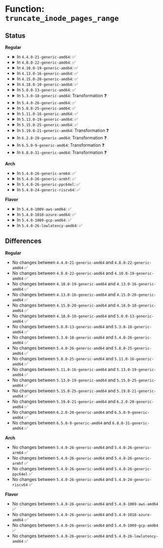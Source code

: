 # Function: <code>truncate_inode_pages_range</code>

## Status
<b>Regular</b>
<ul>
<li>
<details>
<summary>In <code>4.4.0-21-generic-amd64</code>: ✅</summary>

```c
void truncate_inode_pages_range(struct address_space * mapping, loff_t lstart, loff_t lend)
```

```json
{
  "name": "truncate_inode_pages_range",
  "collision_type": "Unique Global",
  "inline_type": "No",
  "funcs": [
    {
      "addr": 18446744071580544272,
      "name": "truncate_inode_pages_range",
      "external": true,
      "loc": "mm/truncate.c:218",
      "file": "mm/truncate.c",
      "inline": "seen, unknown",
      "caller_inline": [],
      "caller_func": [
        "mm/truncate.c:truncate_pagecache",
        "mm/truncate.c:truncate_pagecache_range"
      ]
    }
  ],
  "symbols": [
    {
      "addr": 18446744071580544272,
      "name": "truncate_inode_pages_range",
      "section": ".text",
      "bind": "STB_GLOBAL",
      "size": 2000
    }
  ]
}
```
</details>
</li>
<li>
<details>
<summary>In <code>4.8.0-22-generic-amd64</code>: ✅</summary>

```c
void truncate_inode_pages_range(struct address_space * mapping, loff_t lstart, loff_t lend)
```

```json
{
  "name": "truncate_inode_pages_range",
  "collision_type": "Unique Global",
  "inline_type": "No",
  "funcs": [
    {
      "addr": 18446744071580633200,
      "name": "truncate_inode_pages_range",
      "external": true,
      "loc": "mm/truncate.c:229",
      "file": "mm/truncate.c",
      "inline": "seen, unknown",
      "caller_inline": [],
      "caller_func": [
        "mm/truncate.c:truncate_pagecache_range",
        "mm/truncate.c:truncate_pagecache"
      ]
    }
  ],
  "symbols": [
    {
      "addr": 18446744071580633200,
      "name": "truncate_inode_pages_range",
      "section": ".text",
      "bind": "STB_GLOBAL",
      "size": 2456
    }
  ]
}
```
</details>
</li>
<li>
<details>
<summary>In <code>4.10.0-19-generic-amd64</code>: ✅</summary>

```c
void truncate_inode_pages_range(struct address_space * mapping, loff_t lstart, loff_t lend)
```

```json
{
  "name": "truncate_inode_pages_range",
  "collision_type": "Unique Global",
  "inline_type": "No",
  "funcs": [
    {
      "addr": 18446744071580700400,
      "name": "truncate_inode_pages_range",
      "external": true,
      "loc": "mm/truncate.c:256",
      "file": "mm/truncate.c",
      "inline": "seen, unknown",
      "caller_inline": [],
      "caller_func": [
        "mm/truncate.c:truncate_pagecache_range",
        "mm/truncate.c:truncate_pagecache",
        "fs/block_dev.c:blkdev_fallocate",
        "block/ioctl.c:blkdev_ioctl"
      ]
    }
  ],
  "symbols": [
    {
      "addr": 18446744071580700400,
      "name": "truncate_inode_pages_range",
      "section": ".text",
      "bind": "STB_GLOBAL",
      "size": 2351
    }
  ]
}
```
</details>
</li>
<li>
<details>
<summary>In <code>4.13.0-16-generic-amd64</code>: ✅</summary>

```c
void truncate_inode_pages_range(struct address_space * mapping, loff_t lstart, loff_t lend)
```

```json
{
  "name": "truncate_inode_pages_range",
  "collision_type": "Unique Global",
  "inline_type": "No",
  "funcs": [
    {
      "addr": 18446744071580734208,
      "name": "truncate_inode_pages_range",
      "external": true,
      "loc": "mm/truncate.c:254",
      "file": "mm/truncate.c",
      "inline": "seen, unknown",
      "caller_inline": [],
      "caller_func": [
        "mm/truncate.c:truncate_pagecache_range",
        "mm/truncate.c:truncate_pagecache",
        "fs/block_dev.c:blkdev_fallocate",
        "block/ioctl.c:blkdev_ioctl"
      ]
    }
  ],
  "symbols": [
    {
      "addr": 18446744071580734208,
      "name": "truncate_inode_pages_range",
      "section": ".text",
      "bind": "STB_GLOBAL",
      "size": 2094
    }
  ]
}
```
</details>
</li>
<li>
<details>
<summary>In <code>4.15.0-20-generic-amd64</code>: ✅</summary>

```c
void truncate_inode_pages_range(struct address_space * mapping, loff_t lstart, loff_t lend)
```

```json
{
  "name": "truncate_inode_pages_range",
  "collision_type": "Unique Global",
  "inline_type": "No",
  "funcs": [
    {
      "addr": 18446744071580820896,
      "name": "truncate_inode_pages_range",
      "external": true,
      "loc": "mm/truncate.c:297",
      "file": "mm/truncate.c",
      "inline": "seen, unknown",
      "caller_inline": [],
      "caller_func": [
        "mm/truncate.c:truncate_pagecache_range",
        "mm/truncate.c:truncate_pagecache",
        "fs/block_dev.c:blkdev_fallocate",
        "block/ioctl.c:blkdev_ioctl",
        "block/ioctl.c:blk_ioctl_discard"
      ]
    }
  ],
  "symbols": [
    {
      "addr": 18446744071580820896,
      "name": "truncate_inode_pages_range",
      "section": ".text",
      "bind": "STB_GLOBAL",
      "size": 2356
    }
  ]
}
```
</details>
</li>
<li>
<details>
<summary>In <code>4.18.0-10-generic-amd64</code>: ✅</summary>

```c
void truncate_inode_pages_range(struct address_space * mapping, loff_t lstart, loff_t lend)
```

```json
{
  "name": "truncate_inode_pages_range",
  "collision_type": "Unique Global",
  "inline_type": "No",
  "funcs": [
    {
      "addr": 18446744071580957728,
      "name": "truncate_inode_pages_range",
      "external": true,
      "loc": "mm/truncate.c:293",
      "file": "mm/truncate.c",
      "inline": "seen, unknown",
      "caller_inline": [],
      "caller_func": [
        "mm/truncate.c:truncate_pagecache_range",
        "mm/truncate.c:truncate_pagecache",
        "fs/block_dev.c:blkdev_fallocate",
        "block/ioctl.c:blkdev_ioctl",
        "block/ioctl.c:blk_ioctl_discard"
      ]
    }
  ],
  "symbols": [
    {
      "addr": 18446744071580957728,
      "name": "truncate_inode_pages_range",
      "section": ".text",
      "bind": "STB_GLOBAL",
      "size": 2329
    }
  ]
}
```
</details>
</li>
<li>
<details>
<summary>In <code>5.0.0-13-generic-amd64</code>: ✅</summary>

```c
void truncate_inode_pages_range(struct address_space * mapping, loff_t lstart, loff_t lend)
```

```json
{
  "name": "truncate_inode_pages_range",
  "collision_type": "Unique Global",
  "inline_type": "No",
  "funcs": [
    {
      "addr": 18446744071581033952,
      "name": "truncate_inode_pages_range",
      "external": true,
      "loc": "mm/truncate.c:290",
      "file": "mm/truncate.c",
      "inline": "seen, unknown",
      "caller_inline": [],
      "caller_func": [
        "mm/truncate.c:truncate_pagecache_range",
        "mm/truncate.c:truncate_pagecache",
        "mm/truncate.c:truncate_inode_pages_final",
        "fs/block_dev.c:blkdev_fallocate",
        "block/ioctl.c:blkdev_ioctl",
        "block/ioctl.c:blk_ioctl_discard"
      ]
    }
  ],
  "symbols": [
    {
      "addr": 18446744071581033952,
      "name": "truncate_inode_pages_range",
      "section": ".text",
      "bind": "STB_GLOBAL",
      "size": 2329
    }
  ]
}
```
</details>
</li>
<li>
<details>
<summary>In <code>5.3.0-18-generic-amd64</code>: Transformation ❓</summary>

```c
void truncate_inode_pages_range(struct address_space * mapping, loff_t lstart, loff_t lend)
```

```json
{
  "name": "truncate_inode_pages_range",
  "collision_type": "Unique Global",
  "inline_type": "No",
  "funcs": [
    {
      "addr": 0,
      "name": "truncate_inode_pages_range",
      "external": true,
      "loc": "mm/truncate.c:291",
      "file": "mm/truncate.c",
      "inline": "seen, unknown",
      "caller_inline": [],
      "caller_func": [
        "mm/truncate.c:truncate_pagecache_range",
        "mm/truncate.c:truncate_pagecache",
        "mm/truncate.c:truncate_inode_pages_final",
        "fs/block_dev.c:blkdev_fallocate",
        "block/ioctl.c:blkdev_ioctl",
        "block/ioctl.c:blk_ioctl_discard"
      ]
    }
  ],
  "symbols": [
    {
      "addr": 18446744071581101514,
      "name": "truncate_inode_pages_range.cold",
      "section": ".text",
      "bind": "STB_LOCAL",
      "size": 66
    },
    {
      "addr": 18446744071581097920,
      "name": "truncate_inode_pages_range",
      "section": ".text",
      "bind": "STB_GLOBAL",
      "size": 2202
    }
  ]
}
```
</details>
</li>
<li>
<details>
<summary>In <code>5.4.0-26-generic-amd64</code>: ✅</summary>

```c
void truncate_inode_pages_range(struct address_space * mapping, loff_t lstart, loff_t lend)
```

```json
{
  "name": "truncate_inode_pages_range",
  "collision_type": "Unique Global",
  "inline_type": "No",
  "funcs": [
    {
      "addr": 18446744071581154848,
      "name": "truncate_inode_pages_range",
      "external": true,
      "loc": "mm/truncate.c:291",
      "file": "mm/truncate.c",
      "inline": "seen, unknown",
      "caller_inline": [],
      "caller_func": [
        "mm/truncate.c:truncate_pagecache_range",
        "mm/truncate.c:truncate_pagecache",
        "mm/truncate.c:truncate_inode_pages_final",
        "fs/block_dev.c:blkdev_fallocate",
        "block/ioctl.c:blkdev_ioctl",
        "block/ioctl.c:blk_ioctl_discard"
      ]
    }
  ],
  "symbols": [
    {
      "addr": 18446744071581154848,
      "name": "truncate_inode_pages_range",
      "section": ".text",
      "bind": "STB_GLOBAL",
      "size": 2214
    }
  ]
}
```
</details>
</li>
<li>
<details>
<summary>In <code>5.8.0-25-generic-amd64</code>: ✅</summary>

```c
void truncate_inode_pages_range(struct address_space * mapping, loff_t lstart, loff_t lend)
```

```json
{
  "name": "truncate_inode_pages_range",
  "collision_type": "Unique Global",
  "inline_type": "No",
  "funcs": [
    {
      "addr": 18446744071581340656,
      "name": "truncate_inode_pages_range",
      "external": true,
      "loc": "mm/truncate.c:291",
      "file": "mm/truncate.c",
      "inline": "seen, unknown",
      "caller_inline": [],
      "caller_func": [
        "mm/truncate.c:truncate_pagecache_range",
        "mm/truncate.c:truncate_pagecache",
        "mm/truncate.c:truncate_inode_pages_final",
        "fs/block_dev.c:blkdev_fallocate",
        "fs/fuse/file.c:__fuse_copy_file_range",
        "block/ioctl.c:blkdev_common_ioctl",
        "block/ioctl.c:blk_ioctl_discard"
      ]
    }
  ],
  "symbols": [
    {
      "addr": 18446744071581340656,
      "name": "truncate_inode_pages_range",
      "section": ".text",
      "bind": "STB_GLOBAL",
      "size": 2206
    }
  ]
}
```
</details>
</li>
<li>
<details>
<summary>In <code>5.11.0-16-generic-amd64</code>: ✅</summary>

```c
void truncate_inode_pages_range(struct address_space * mapping, loff_t lstart, loff_t lend)
```

```json
{
  "name": "truncate_inode_pages_range",
  "collision_type": "Unique Global",
  "inline_type": "No",
  "funcs": [
    {
      "addr": 18446744071581382640,
      "name": "truncate_inode_pages_range",
      "external": true,
      "loc": "mm/truncate.c:291",
      "file": "mm/truncate.c",
      "inline": "seen, unknown",
      "caller_inline": [],
      "caller_func": [
        "mm/truncate.c:truncate_pagecache_range",
        "mm/truncate.c:truncate_pagecache",
        "mm/truncate.c:truncate_inode_pages_final",
        "fs/block_dev.c:truncate_bdev_range",
        "fs/block_dev.c:truncate_bdev_range",
        "fs/fuse/file.c:__fuse_copy_file_range"
      ]
    }
  ],
  "symbols": [
    {
      "addr": 18446744071581382640,
      "name": "truncate_inode_pages_range",
      "section": ".text",
      "bind": "STB_GLOBAL",
      "size": 1944
    }
  ]
}
```
</details>
</li>
<li>
<details>
<summary>In <code>5.13.0-19-generic-amd64</code>: ✅</summary>

```c
void truncate_inode_pages_range(struct address_space * mapping, loff_t lstart, loff_t lend)
```

```json
{
  "name": "truncate_inode_pages_range",
  "collision_type": "Unique Global",
  "inline_type": "No",
  "funcs": [
    {
      "addr": 18446744071581403312,
      "name": "truncate_inode_pages_range",
      "external": true,
      "loc": "mm/truncate.c:282",
      "file": "mm/truncate.c",
      "inline": "seen, unknown",
      "caller_inline": [],
      "caller_func": [
        "mm/truncate.c:truncate_pagecache_range",
        "mm/truncate.c:truncate_pagecache",
        "mm/truncate.c:truncate_inode_pages_final",
        "fs/block_dev.c:truncate_bdev_range",
        "fs/block_dev.c:truncate_bdev_range",
        "fs/fuse/file.c:__fuse_copy_file_range"
      ]
    }
  ],
  "symbols": [
    {
      "addr": 18446744071581403312,
      "name": "truncate_inode_pages_range",
      "section": ".text",
      "bind": "STB_GLOBAL",
      "size": 1495
    }
  ]
}
```
</details>
</li>
<li>
<details>
<summary>In <code>5.15.0-25-generic-amd64</code>: ✅</summary>

```c
void truncate_inode_pages_range(struct address_space * mapping, loff_t lstart, loff_t lend)
```

```json
{
  "name": "truncate_inode_pages_range",
  "collision_type": "Unique Global",
  "inline_type": "No",
  "funcs": [
    {
      "addr": 18446744071581652928,
      "name": "truncate_inode_pages_range",
      "external": true,
      "loc": "mm/truncate.c:282",
      "file": "mm/truncate.c",
      "inline": "seen, unknown",
      "caller_inline": [],
      "caller_func": [
        "mm/truncate.c:truncate_pagecache_range",
        "mm/truncate.c:truncate_pagecache",
        "mm/truncate.c:truncate_inode_pages_final",
        "fs/jbd2/journal.c:__jbd2_journal_erase",
        "fs/fuse/file.c:__fuse_copy_file_range",
        "block/bdev.c:truncate_bdev_range",
        "block/bdev.c:truncate_bdev_range"
      ]
    }
  ],
  "symbols": [
    {
      "addr": 18446744071581652928,
      "name": "truncate_inode_pages_range",
      "section": ".text",
      "bind": "STB_GLOBAL",
      "size": 1680
    }
  ]
}
```
</details>
</li>
<li>
<details>
<summary>In <code>5.19.0-21-generic-amd64</code>: Transformation ❓</summary>

```c
void truncate_inode_pages_range(struct address_space * mapping, loff_t lstart, loff_t lend)
```

```json
{
  "name": "truncate_inode_pages_range",
  "collision_type": "Unique Global",
  "inline_type": "No",
  "funcs": [
    {
      "addr": 0,
      "name": "truncate_inode_pages_range",
      "external": true,
      "loc": "mm/truncate.c:330",
      "file": "mm/truncate.c",
      "inline": "seen, unknown",
      "caller_inline": [],
      "caller_func": [
        "mm/truncate.c:truncate_pagecache_range",
        "mm/truncate.c:truncate_pagecache",
        "mm/truncate.c:truncate_inode_pages_final",
        "fs/jbd2/journal.c:__jbd2_journal_erase",
        "fs/fuse/file.c:__fuse_copy_file_range",
        "block/bdev.c:truncate_bdev_range",
        "block/bdev.c:truncate_bdev_range"
      ]
    }
  ],
  "symbols": [
    {
      "addr": 18446744071593967283,
      "name": "truncate_inode_pages_range.cold",
      "section": ".text",
      "bind": "STB_LOCAL",
      "size": 66
    },
    {
      "addr": 18446744071582024576,
      "name": "truncate_inode_pages_range",
      "section": ".text",
      "bind": "STB_GLOBAL",
      "size": 1698
    }
  ]
}
```
</details>
</li>
<li>
<details>
<summary>In <code>6.2.0-20-generic-amd64</code>: Transformation ❓</summary>

```c
void truncate_inode_pages_range(struct address_space * mapping, loff_t lstart, loff_t lend)
```

```json
{
  "name": "truncate_inode_pages_range",
  "collision_type": "Unique Global",
  "inline_type": "No",
  "funcs": [
    {
      "addr": 0,
      "name": "truncate_inode_pages_range",
      "external": true,
      "loc": "mm/truncate.c:330",
      "file": "mm/truncate.c",
      "inline": "seen, unknown",
      "caller_inline": [],
      "caller_func": [
        "mm/truncate.c:truncate_pagecache_range",
        "mm/truncate.c:truncate_pagecache",
        "mm/truncate.c:truncate_inode_pages_final",
        "fs/jbd2/journal.c:__jbd2_journal_erase",
        "fs/fuse/file.c:__fuse_copy_file_range",
        "block/bdev.c:truncate_bdev_range",
        "block/bdev.c:truncate_bdev_range"
      ]
    }
  ],
  "symbols": [
    {
      "addr": 18446744071596025839,
      "name": "truncate_inode_pages_range.cold",
      "section": ".text",
      "bind": "STB_LOCAL",
      "size": 66
    },
    {
      "addr": 18446744071582458560,
      "name": "truncate_inode_pages_range",
      "section": ".text",
      "bind": "STB_GLOBAL",
      "size": 1355
    }
  ]
}
```
</details>
</li>
<li>
<details>
<summary>In <code>6.5.0-9-generic-amd64</code>: Transformation ❓</summary>

```c
void truncate_inode_pages_range(struct address_space * mapping, loff_t lstart, loff_t lend)
```

```json
{
  "name": "truncate_inode_pages_range",
  "collision_type": "Unique Global",
  "inline_type": "No",
  "funcs": [
    {
      "addr": 0,
      "name": "truncate_inode_pages_range",
      "external": true,
      "loc": "mm/truncate.c:330",
      "file": "mm/truncate.c",
      "inline": "seen, unknown",
      "caller_inline": [],
      "caller_func": [
        "mm/truncate.c:truncate_pagecache_range",
        "mm/truncate.c:truncate_pagecache",
        "mm/truncate.c:truncate_inode_pages_final",
        "fs/jbd2/journal.c:__jbd2_journal_erase",
        "fs/fuse/file.c:__fuse_copy_file_range",
        "block/bdev.c:truncate_bdev_range",
        "block/bdev.c:truncate_bdev_range"
      ]
    }
  ],
  "symbols": [
    {
      "addr": 18446744071596547994,
      "name": "truncate_inode_pages_range.cold",
      "section": ".text",
      "bind": "STB_LOCAL",
      "size": 66
    },
    {
      "addr": 18446744071582663760,
      "name": "truncate_inode_pages_range",
      "section": ".text",
      "bind": "STB_GLOBAL",
      "size": 1325
    }
  ]
}
```
</details>
</li>
<li>
<details>
<summary>In <code>6.8.0-31-generic-amd64</code>: Transformation ❓</summary>

```c
void truncate_inode_pages_range(struct address_space * mapping, loff_t lstart, loff_t lend)
```

```json
{
  "name": "truncate_inode_pages_range",
  "collision_type": "Unique Global",
  "inline_type": "No",
  "funcs": [
    {
      "addr": 0,
      "name": "truncate_inode_pages_range",
      "external": true,
      "loc": "mm/truncate.c:320",
      "file": "mm/truncate.c",
      "inline": "seen, unknown",
      "caller_inline": [],
      "caller_func": [
        "mm/truncate.c:truncate_pagecache_range",
        "mm/truncate.c:truncate_pagecache",
        "mm/truncate.c:truncate_inode_pages_final",
        "fs/jbd2/journal.c:__jbd2_journal_erase",
        "fs/fuse/file.c:__fuse_copy_file_range",
        "block/bdev.c:truncate_bdev_range",
        "block/bdev.c:truncate_bdev_range"
      ]
    }
  ],
  "symbols": [
    {
      "addr": 18446744071597451696,
      "name": "truncate_inode_pages_range.cold",
      "section": ".text",
      "bind": "STB_LOCAL",
      "size": 64
    },
    {
      "addr": 18446744071582834608,
      "name": "truncate_inode_pages_range",
      "section": ".text",
      "bind": "STB_GLOBAL",
      "size": 1320
    }
  ]
}
```
</details>
</li>
</ul>
<b>Arch</b>
<ul>
<li>
<details>
<summary>In <code>5.4.0-26-generic-arm64</code>: ✅</summary>

```c
void truncate_inode_pages_range(struct address_space * mapping, loff_t lstart, loff_t lend)
```

```json
{
  "name": "truncate_inode_pages_range",
  "collision_type": "Unique Global",
  "inline_type": "No",
  "funcs": [
    {
      "addr": 18446603336492533008,
      "name": "truncate_inode_pages_range",
      "external": true,
      "loc": "mm/truncate.c:291",
      "file": "mm/truncate.c",
      "inline": "seen, unknown",
      "caller_inline": [],
      "caller_func": [
        "mm/truncate.c:truncate_pagecache_range",
        "mm/truncate.c:truncate_pagecache_range",
        "mm/truncate.c:truncate_pagecache",
        "mm/truncate.c:truncate_inode_pages_final",
        "mm/truncate.c:truncate_inode_pages_final",
        "fs/block_dev.c:blkdev_fallocate",
        "block/ioctl.c:blkdev_ioctl",
        "block/ioctl.c:blk_ioctl_discard"
      ]
    }
  ],
  "symbols": [
    {
      "addr": 18446603336492533008,
      "name": "truncate_inode_pages_range",
      "section": ".text",
      "bind": "STB_GLOBAL",
      "size": 1832
    }
  ]
}
```
</details>
</li>
<li>
<details>
<summary>In <code>5.4.0-26-generic-armhf</code>: ✅</summary>

```c
void truncate_inode_pages_range(struct address_space * mapping, loff_t lstart, loff_t lend)
```

```json
{
  "name": "truncate_inode_pages_range",
  "collision_type": "Unique Global",
  "inline_type": "No",
  "funcs": [
    {
      "addr": 3226398180,
      "name": "truncate_inode_pages_range",
      "external": true,
      "loc": "mm/truncate.c:291",
      "file": "mm/truncate.c",
      "inline": "seen, unknown",
      "caller_inline": [],
      "caller_func": [
        "mm/truncate.c:truncate_pagecache_range",
        "mm/truncate.c:truncate_pagecache",
        "mm/truncate.c:truncate_inode_pages_final",
        "fs/block_dev.c:blkdev_fallocate",
        "block/ioctl.c:blkdev_ioctl",
        "block/ioctl.c:blk_ioctl_discard"
      ]
    }
  ],
  "symbols": [
    {
      "addr": 3226398180,
      "name": "truncate_inode_pages_range",
      "section": ".text",
      "bind": "STB_GLOBAL",
      "size": 1824
    }
  ]
}
```
</details>
</li>
<li>
<details>
<summary>In <code>5.4.0-26-generic-ppc64el</code>: ✅</summary>

```c
void truncate_inode_pages_range(struct address_space * mapping, loff_t lstart, loff_t lend)
```

```json
{
  "name": "truncate_inode_pages_range",
  "collision_type": "Unique Global",
  "inline_type": "No",
  "funcs": [
    {
      "addr": 13835058055285828080,
      "name": "truncate_inode_pages_range",
      "external": true,
      "loc": "mm/truncate.c:291",
      "file": "mm/truncate.c",
      "inline": "seen, unknown",
      "caller_inline": [],
      "caller_func": [
        "mm/truncate.c:truncate_pagecache_range",
        "mm/truncate.c:truncate_pagecache_range",
        "mm/truncate.c:truncate_pagecache",
        "mm/truncate.c:truncate_inode_pages_final",
        "mm/truncate.c:truncate_inode_pages_final",
        "fs/block_dev.c:blkdev_fallocate",
        "block/ioctl.c:blkdev_ioctl",
        "block/ioctl.c:blk_ioctl_discard"
      ]
    }
  ],
  "symbols": [
    {
      "addr": 13835058055285828080,
      "name": "truncate_inode_pages_range",
      "section": ".text",
      "bind": "STB_GLOBAL",
      "size": 2512
    }
  ]
}
```
</details>
</li>
<li>
<details>
<summary>In <code>5.4.0-24-generic-riscv64</code>: ✅</summary>

```c
void truncate_inode_pages_range(struct address_space * mapping, loff_t lstart, loff_t lend)
```

```json
{
  "name": "truncate_inode_pages_range",
  "collision_type": "Unique Global",
  "inline_type": "No",
  "funcs": [
    {
      "addr": 18446743936272584246,
      "name": "truncate_inode_pages_range",
      "external": true,
      "loc": "mm/truncate.c:291",
      "file": "mm/truncate.c",
      "inline": "seen, unknown",
      "caller_inline": [],
      "caller_func": [
        "mm/truncate.c:truncate_pagecache_range",
        "mm/truncate.c:truncate_pagecache",
        "mm/truncate.c:truncate_inode_pages_final",
        "fs/block_dev.c:blkdev_fallocate",
        "block/ioctl.c:blkdev_ioctl",
        "block/ioctl.c:blk_ioctl_discard"
      ]
    }
  ],
  "symbols": [
    {
      "addr": 18446743936272584246,
      "name": "truncate_inode_pages_range",
      "section": ".text",
      "bind": "STB_GLOBAL",
      "size": 1398
    }
  ]
}
```
</details>
</li>
</ul>
<b>Flavor</b>
<ul>
<li>
<details>
<summary>In <code>5.4.0-1009-aws-amd64</code>: ✅</summary>

```c
void truncate_inode_pages_range(struct address_space * mapping, loff_t lstart, loff_t lend)
```

```json
{
  "name": "truncate_inode_pages_range",
  "collision_type": "Unique Global",
  "inline_type": "No",
  "funcs": [
    {
      "addr": 18446744071581123696,
      "name": "truncate_inode_pages_range",
      "external": true,
      "loc": "mm/truncate.c:291",
      "file": "mm/truncate.c",
      "inline": "seen, unknown",
      "caller_inline": [],
      "caller_func": [
        "mm/truncate.c:truncate_pagecache_range",
        "mm/truncate.c:truncate_pagecache",
        "mm/truncate.c:truncate_inode_pages_final",
        "fs/block_dev.c:blkdev_fallocate",
        "block/ioctl.c:blkdev_ioctl",
        "block/ioctl.c:blk_ioctl_discard"
      ]
    }
  ],
  "symbols": [
    {
      "addr": 18446744071581123696,
      "name": "truncate_inode_pages_range",
      "section": ".text",
      "bind": "STB_GLOBAL",
      "size": 2214
    }
  ]
}
```
</details>
</li>
<li>
<details>
<summary>In <code>5.4.0-1010-azure-amd64</code>: ✅</summary>

```c
void truncate_inode_pages_range(struct address_space * mapping, loff_t lstart, loff_t lend)
```

```json
{
  "name": "truncate_inode_pages_range",
  "collision_type": "Unique Global",
  "inline_type": "No",
  "funcs": [
    {
      "addr": 18446744071581070672,
      "name": "truncate_inode_pages_range",
      "external": true,
      "loc": "mm/truncate.c:291",
      "file": "mm/truncate.c",
      "inline": "seen, unknown",
      "caller_inline": [],
      "caller_func": [
        "mm/truncate.c:truncate_pagecache_range",
        "mm/truncate.c:truncate_pagecache",
        "mm/truncate.c:truncate_inode_pages_final",
        "fs/block_dev.c:blkdev_fallocate",
        "block/ioctl.c:blkdev_ioctl",
        "block/ioctl.c:blk_ioctl_discard"
      ]
    }
  ],
  "symbols": [
    {
      "addr": 18446744071581070672,
      "name": "truncate_inode_pages_range",
      "section": ".text",
      "bind": "STB_GLOBAL",
      "size": 2214
    }
  ]
}
```
</details>
</li>
<li>
<details>
<summary>In <code>5.4.0-1009-gcp-amd64</code>: ✅</summary>

```c
void truncate_inode_pages_range(struct address_space * mapping, loff_t lstart, loff_t lend)
```

```json
{
  "name": "truncate_inode_pages_range",
  "collision_type": "Unique Global",
  "inline_type": "No",
  "funcs": [
    {
      "addr": 18446744071581114896,
      "name": "truncate_inode_pages_range",
      "external": true,
      "loc": "mm/truncate.c:291",
      "file": "mm/truncate.c",
      "inline": "seen, unknown",
      "caller_inline": [],
      "caller_func": [
        "mm/truncate.c:truncate_pagecache_range",
        "mm/truncate.c:truncate_pagecache",
        "mm/truncate.c:truncate_inode_pages_final",
        "fs/block_dev.c:blkdev_fallocate",
        "block/ioctl.c:blkdev_ioctl",
        "block/ioctl.c:blk_ioctl_discard"
      ]
    }
  ],
  "symbols": [
    {
      "addr": 18446744071581114896,
      "name": "truncate_inode_pages_range",
      "section": ".text",
      "bind": "STB_GLOBAL",
      "size": 2214
    }
  ]
}
```
</details>
</li>
<li>
<details>
<summary>In <code>5.4.0-26-lowlatency-amd64</code>: ✅</summary>

```c
void truncate_inode_pages_range(struct address_space * mapping, loff_t lstart, loff_t lend)
```

```json
{
  "name": "truncate_inode_pages_range",
  "collision_type": "Unique Global",
  "inline_type": "No",
  "funcs": [
    {
      "addr": 18446744071581177344,
      "name": "truncate_inode_pages_range",
      "external": true,
      "loc": "mm/truncate.c:291",
      "file": "mm/truncate.c",
      "inline": "seen, unknown",
      "caller_inline": [],
      "caller_func": [
        "mm/truncate.c:truncate_pagecache_range",
        "mm/truncate.c:truncate_pagecache",
        "mm/truncate.c:truncate_inode_pages_final",
        "fs/block_dev.c:blkdev_fallocate",
        "block/ioctl.c:blkdev_ioctl",
        "block/ioctl.c:blk_ioctl_discard"
      ]
    }
  ],
  "symbols": [
    {
      "addr": 18446744071581177344,
      "name": "truncate_inode_pages_range",
      "section": ".text",
      "bind": "STB_GLOBAL",
      "size": 2241
    }
  ]
}
```
</details>
</li>
</ul>

## Differences
<b>Regular</b>
<ul>
<li>
No changes between <code>4.4.0-21-generic-amd64</code> and <code>4.8.0-22-generic-amd64</code> ✅
</li>
<li>
No changes between <code>4.8.0-22-generic-amd64</code> and <code>4.10.0-19-generic-amd64</code> ✅
</li>
<li>
No changes between <code>4.10.0-19-generic-amd64</code> and <code>4.13.0-16-generic-amd64</code> ✅
</li>
<li>
No changes between <code>4.13.0-16-generic-amd64</code> and <code>4.15.0-20-generic-amd64</code> ✅
</li>
<li>
No changes between <code>4.15.0-20-generic-amd64</code> and <code>4.18.0-10-generic-amd64</code> ✅
</li>
<li>
No changes between <code>4.18.0-10-generic-amd64</code> and <code>5.0.0-13-generic-amd64</code> ✅
</li>
<li>
No changes between <code>5.0.0-13-generic-amd64</code> and <code>5.3.0-18-generic-amd64</code> ✅
</li>
<li>
No changes between <code>5.3.0-18-generic-amd64</code> and <code>5.4.0-26-generic-amd64</code> ✅
</li>
<li>
No changes between <code>5.4.0-26-generic-amd64</code> and <code>5.8.0-25-generic-amd64</code> ✅
</li>
<li>
No changes between <code>5.8.0-25-generic-amd64</code> and <code>5.11.0-16-generic-amd64</code> ✅
</li>
<li>
No changes between <code>5.11.0-16-generic-amd64</code> and <code>5.13.0-19-generic-amd64</code> ✅
</li>
<li>
No changes between <code>5.13.0-19-generic-amd64</code> and <code>5.15.0-25-generic-amd64</code> ✅
</li>
<li>
No changes between <code>5.15.0-25-generic-amd64</code> and <code>5.19.0-21-generic-amd64</code> ✅
</li>
<li>
No changes between <code>5.19.0-21-generic-amd64</code> and <code>6.2.0-20-generic-amd64</code> ✅
</li>
<li>
No changes between <code>6.2.0-20-generic-amd64</code> and <code>6.5.0-9-generic-amd64</code> ✅
</li>
<li>
No changes between <code>6.5.0-9-generic-amd64</code> and <code>6.8.0-31-generic-amd64</code> ✅
</li>
</ul>
<b>Arch</b>
<ul>
<li>
No changes between <code>5.4.0-26-generic-amd64</code> and <code>5.4.0-26-generic-arm64</code> ✅
</li>
<li>
No changes between <code>5.4.0-26-generic-amd64</code> and <code>5.4.0-26-generic-armhf</code> ✅
</li>
<li>
No changes between <code>5.4.0-26-generic-amd64</code> and <code>5.4.0-26-generic-ppc64el</code> ✅
</li>
<li>
No changes between <code>5.4.0-26-generic-amd64</code> and <code>5.4.0-24-generic-riscv64</code> ✅
</li>
</ul>
<b>Flavor</b>
<ul>
<li>
No changes between <code>5.4.0-26-generic-amd64</code> and <code>5.4.0-1009-aws-amd64</code> ✅
</li>
<li>
No changes between <code>5.4.0-26-generic-amd64</code> and <code>5.4.0-1010-azure-amd64</code> ✅
</li>
<li>
No changes between <code>5.4.0-26-generic-amd64</code> and <code>5.4.0-1009-gcp-amd64</code> ✅
</li>
<li>
No changes between <code>5.4.0-26-generic-amd64</code> and <code>5.4.0-26-lowlatency-amd64</code> ✅
</li>
</ul>
